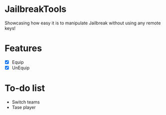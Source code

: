 # JailbreakTools
Showcasing how easy it is to manipulate Jailbreak without using any remote keys!

# Features
- [x] Equip
- [x] UnEquip
# To-do list
  - Switch teams
  - Tase player
